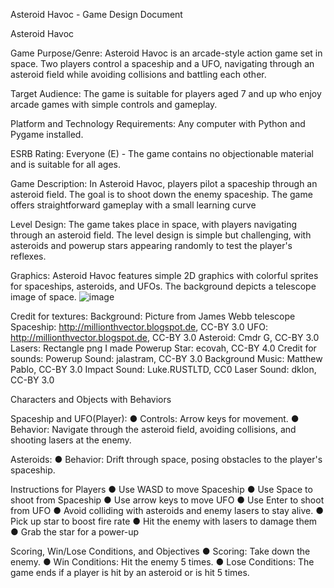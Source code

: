Asteroid Havoc - Game Design Document


Asteroid Havoc

Game Purpose/Genre:
Asteroid Havoc is an arcade-style action game set in space. Two players control a spaceship and a UFO, navigating through an asteroid field while avoiding collisions and battling each other.

Target Audience:
The game is suitable for players aged 7 and up who enjoy arcade games with simple controls and gameplay.

Platform and Technology Requirements:
Any computer with Python and Pygame installed.

ESRB Rating: Everyone (E) - The game contains no objectionable material and is suitable for all ages.

Game Description:
In Asteroid Havoc, players pilot a spaceship through an asteroid field. The goal is to shoot down the enemy spaceship. The game offers straightforward gameplay with a small learning curve

Level Design:
The game takes place in space, with players navigating through an asteroid field. The level design is simple but challenging, with asteroids and powerup stars appearing randomly to test the player's reflexes.
 
 

 
  
Graphics:
Asteroid Havoc features simple 2D graphics with colorful sprites for spaceships, asteroids, and UFOs. The background depicts a telescope image of space.
![image](https://github.com/user-attachments/assets/ccb96b42-70f1-4d2c-a556-68eb643a8a37)

 
Credit for textures:
Background: Picture from James Webb telescope
Spaceship: http://millionthvector.blogspot.de, CC-BY 3.0
UFO: http://millionthvector.blogspot.de, CC-BY 3.0
Asteroid: Cmdr G, CC-BY 3.0
Lasers: Rectangle png I made
Powerup Star: ecovah, CC-BY 4.0
Credit for sounds:
Powerup Sound: jalastram, CC-BY 3.0
Background Music: Matthew Pablo, CC-BY 3.0
Impact Sound: Luke.RUSTLTD, CC0
Laser Sound: dklon, CC-BY 3.0


Characters and Objects with Behaviors

Spaceship and UFO(Player):
●	Controls: Arrow keys for movement.
●	Behavior: Navigate through the asteroid field, avoiding collisions, and shooting lasers at the enemy.

Asteroids:
●	Behavior: Drift through space, posing obstacles to the player's spaceship.

Instructions for Players
●	Use WASD to move Spaceship
●	Use Space to shoot from Spaceship
●	Use arrow keys to move UFO
●	Use Enter to shoot from UFO
●	Avoid colliding with asteroids and enemy lasers to stay alive.
●	Pick up star to boost fire rate
●	Hit the enemy with lasers to damage them
●	Grab the star for a power-up

Scoring, Win/Lose Conditions, and Objectives
●	Scoring: Take down the enemy.
●	Win Conditions: Hit the enemy 5 times.
●	Lose Conditions: The game ends if a player is hit by an asteroid or is hit 5 times.
